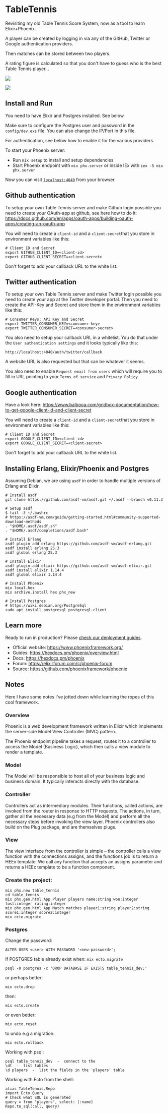 # TableTennis

Revisiting my old Table Tennis Score System, now as a tool
to learn Elixir+Phoenix.

A player can be created by logging in via any of the
GitHub, Twitter or Google authentication providers.

Then matches can be stored between two players.

A rating figure is calculated so that you don't have
to guess who is the best Table Tennis player...

![](list-matches.png)

![](list-players.png)


## Install and Run

You need to have Elixir and Postgres installed. See below.

Make sure to configure the Postgres user and password in
the `config/dev.exs` file. You can also change the IP/Port
in this file.

For authentication, see below how to enable it for the various providers.

To start your Phoenix server:

  * Run `mix setup` to install and setup dependencies
  * Start Phoenix endpoint with `mix phx.server` or inside IEx with `iex -S mix phx.server`

Now you can visit [`localhost:4040`](http://localhost:4040) from your browser.

## Github authentication

To setup your own Table Tennis server and make Github login possible
you need to create your OAuth-app at github, see here how to do it:
https://docs.github.com/en/apps/oauth-apps/building-oauth-apps/creating-an-oauth-app

You will need to create a `client-id` and a `client-secret`that you
store in environment variables like this:

    # Client ID and Secret
    export GITHUB_CLIENT_ID=<client-id>
    export GITHUB_CLIENT_SECRET=<client-secret>
    
Don't forget to add your callback URL to the white list.

## Twitter authentication

To setup your own Table Tennis server and make Twitter login possible
you need to create your app at the Twitter developer portal.
Then you need to create the API-Key and Secret and store them
in the environment variables like this:

    # Consumer Keys: API Key and Secret
    export TWITTER_CONSUMER_KEY=<consumer-key>
    export TWITTER_CONSUMER_SECRET=<consumer-secret>
    
You also need to setup your callback URL in a whitelist.
You do that under the `User authentication settings` and it looks
typically like this:

    http://localhost:4040/auth/twitter/callback
    
A website URL is also requested but that can be whatever it seems.

You also need to enable `Request email from users` which will
require you to fill in URL pointing to your `Terms of service`
and `Privacy Policy`.

## Google authentication

Have a look here:
https://www.balbooa.com/gridbox-documentation/how-to-get-google-client-id-and-client-secret

You will need to create a `client-id` and a `client-secret`that you
store in environment variables like this:

    # Client ID and Secret
    export GOOGLE_CLIENT_ID=<client-id>
    export GOOGLE_CLIENT_SECRET=<client-secret>

Don't forget to add your callback URL to the white list.

## Installing Erlang, Elixir/Phoenix and Postgres

Assuming Debian, we are using `asdf` in order to handle multiple versions
of Erlang and Elixir.

    # Install asdf
    git clone https://github.com/asdf-vm/asdf.git ~/.asdf --branch v0.11.3

    # Setup asdf
    $ tail -3 ~/.bashrc
    # https://asdf-vm.com/guide/getting-started.html#community-supported-download-methods
    . "$HOME/.asdf/asdf.sh"
    . "$HOME/.asdf/completions/asdf.bash"
    
    # Install Erlang
    asdf plugin add erlang https://github.com/asdf-vm/asdf-erlang.git
    asdf install erlang 25.3
    asdf global erlang 25.3
    
    # Install Elixir
    asdf plugin-add elixir https://github.com/asdf-vm/asdf-elixir.git
    asdf install elixir 1.14.4
    asdf global elixir 1.14.4
    
    # Install Phoenix
    mix local.hex
    mix archive.install hex phx_new
    
    # Install Postgres
    # https://wiki.debian.org/PostgreSql
    sudo apt install postgresql postgresql-client

## Learn more

Ready to run in production? Please [check our deployment guides](https://hexdocs.pm/phoenix/deployment.html).

  * Official website: https://www.phoenixframework.org/
  * Guides: https://hexdocs.pm/phoenix/overview.html
  * Docs: https://hexdocs.pm/phoenix
  * Forum: https://elixirforum.com/c/phoenix-forum
  * Source: https://github.com/phoenixframework/phoenix

## Notes

Here I have some notes I've jotted down
while learning the ropes of this cool framework.

### Overview
Phoenix is a web development framework written in Elixir which
implements the server-side Model View Controller (MVC) pattern.

The Phoenix endpoint pipeline takes a request,
routes it to a controller to access the Model (Business Logic),
which then calls a view module to render a template.

### Model 
The Model will be responsible to host all of your business logic
and business domain. It typically interacts directly with the database.

### Controller
Controllers act as intermediary modules. Their functions,
called actions, are invoked from the router in response to
HTTP requests. The actions, in turn, gather all the necessary
data (e.g from the Model) and perform all the necessary steps
before invoking the view layer. Phoenix controllers also
build on the Plug package, and are themselves plugs.

### View
The view interface from the controller is simple – the controller
calls a view function with the connections assigns, and the
functions job is to return a HEEx template.
We call any function that accepts an assigns parameter and
returns a HEEx template to be a function component.


### Create the project:

    mix phx.new table_tennis
    cd table_tennis
    mix phx.gen.html App Player players name:string won:integer lost:integer rating:integer
    mix phx.gen.html App Match matches player1:string player2:string score1:integer score2:integer
    mix ecto.migrate


### Postgres 

Change the password: 

    ALTER USER <user> WITH PASSWORD '<new-password>';

If POSTGRES table already exist when: `mix ecto.migrate`

    psql -U postgres -c 'DROP DATABASE IF EXISTS table_tennis_dev;'

or perhaps better:

    mix ecto.drop

then:

    mix ecto.create
    
or even better:

    mix ecto.reset

to undo e.g a migration:

    mix ecto.rollback

Working with psql:

    psql table_tennis_dev  -  connect to the
    \dt  -  list tables
    \d players  -  list the fields in the 'players' table

Working with Ecto from the shell:

    alias TableTennis.Repo
    import Ecto.Query
    # Check what SQL is generated
    query = from "players", select: [:name]
    Repo.to_sql(:all, query)
